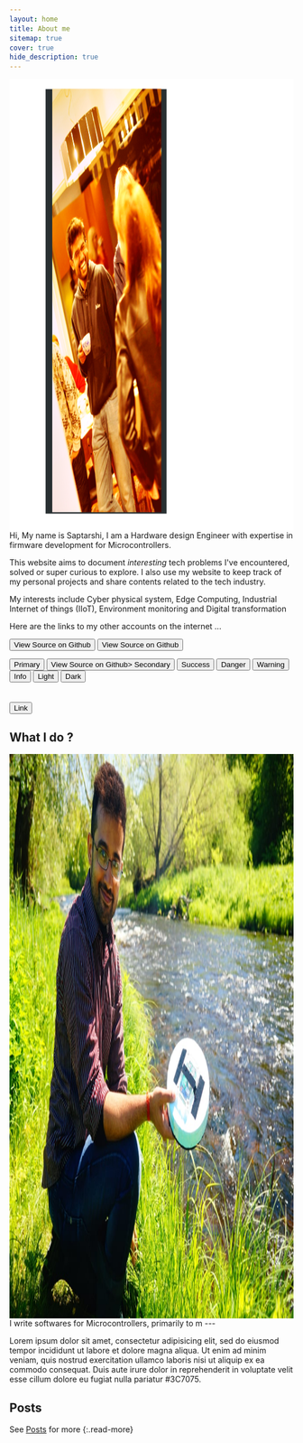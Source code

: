 ```yaml
---
layout: home
title: About me
sitemap: true
cover: true
hide_description: true
---
```



<html>
<img src="/images/about_frame.png" alt="Name tags of attended MUN conferences" align="right" width="670" height ="800" />



</html>





<p>Hi, My name is Saptarshi, I am a Hardware design Engineer with expertise in firmware development for Microcontrollers. 

This website aims to document *interesting* tech problems I've
encountered, solved or super curious to explore. I also use my website to keep track of my personal projects and share contents related to the tech industry. </p>
<p>

My interests include Cyber physical system, Edge Computing, Industrial Internet of things (IIoT), Environment monitoring and Digital transformation</p>

<p> Here are the links to my other accounts on the internet ... </p>

<button class="btn btn-sm btn-primary" onclick=" window.open('https://github.com/TsekNet/PowerShell-Profile','_blank')" value="View Source on Github">
  <small class="icon-github"></small> View Source on Github
</button>

<button class="btn btn-sm btn-primary" onclick=" window.open('https://github.com/TsekNet/PowerShell-Profile','_blank')" value="View Source on Github">
  <small class="icon-linkedin"></small> View Source on Github
</button>

<button type="button" class="btn btn-primary">Primary</button>
<button type="button" class="btn btn-secondary" onclick=" window.open('https://github.com/TsekNet/PowerShell-Profile','_blank')" value="View Source on Github">
  <small class="icon-linkedin"></small> View Source on Github> Secondary</button>
<button type="button" class="btn btn-success">Success</button>
<button type="button" class="btn btn-danger">Danger</button>
<button type="button" class="btn btn-warning">Warning</button>
<button type="button" class="btn btn-info">Info</button>
<button type="button" class="btn btn-light">Light</button>
<button type="button" class="btn btn-dark">Dark</button>

<button type="button" class="btn btn-link">Link</button>
---
## What I do ?


<html>
<head>
<title>Font Awesome Icons</title>
<meta name="viewport" content="width=device-width, initial-scale=1">
<link rel="stylesheet" href="https://cdnjs.cloudflare.com/ajax/libs/font-awesome/4.7.0/css/font-awesome.min.css">
</head>
<body>
<img src="/images/Image_lake.jpeg" alt="just my pic" align="right"  width="600" height ="1000" />
<i class="fa fa-microchip fa-2x fa-pull-left fa-border" style="color: #4FB1BA
;"></i>
I write softwares for Microcontrollers, primarily to m
</body>
</html>
---

<html>
<head>
<title>Font Awesome Icons</title>
<meta name="viewport" content="width=device-width, initial-scale=1">
<link rel="stylesheet" href="https://cdnjs.cloudflare.com/ajax/libs/font-awesome/4.7.0/css/font-awesome.min.css">
</head>
<body>

<i class="fa fa-linux fa-2x fa-pull-left fa-border" style="color: #4FB1BA
;"></i>
Lorem ipsum dolor sit amet, consectetur adipisicing elit, sed do eiusmod tempor incididunt ut labore et dolore magna aliqua. Ut enim ad minim veniam, quis nostrud exercitation ullamco laboris nisi ut aliquip ex ea commodo consequat. Duis aute irure dolor in reprehenderit in voluptate velit esse cillum dolore eu fugiat nulla pariatur #3C7075.

</body>
</html>

## Posts

<!--posts-->

See [Posts](/posts/) for more
{:.read-more}
